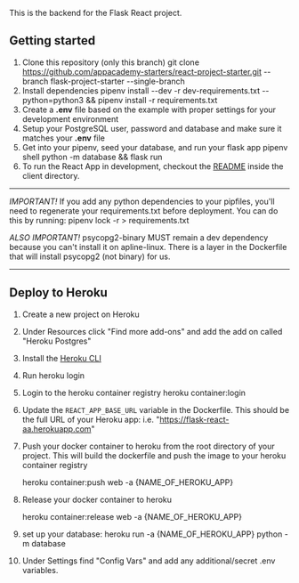This is the backend for the Flask React project.

## Getting started
1. Clone this repository (only this branch)
git clone https://github.com/appacademy-starters/react-project-starter.git --branch flask-project-starter --single-branch
2. Install dependencies
pipenv install --dev -r dev-requirements.txt --python=python3 && pipenv install -r requirements.txt
3. Create a **.env** file based on the example with proper settings for your
   development environment
4. Setup your PostgreSQL user, password and database and make sure it matches your **.env** file
5. Get into your pipenv, seed your database, and run your flask app
   pipenv shell
   python -m database && flask run
6. To run the React App in development, checkout the [README](./client/README.md) inside the client directory.
***
*IMPORTANT!*
   If you add any python dependencies to your pipfiles, you'll need to regenerate your requirements.txt before deployment.
   You can do this by running:
   pipenv lock -r > requirements.txt

*ALSO IMPORTANT!*
   psycopg2-binary MUST remain a dev dependency because you can't install it on apline-linux.
   There is a layer in the Dockerfile that will install psycopg2 (not binary) for us.
***

## Deploy to Heroku
1. Create a new project on Heroku
2. Under Resources click "Find more add-ons" and add the add on called "Heroku Postgres"
3. Install the [Heroku CLI](https://devcenter.heroku.com/articles/heroku-command-line)
4. Run
   heroku login
5. Login to the heroku container registry
   heroku container:login
   <!-- PK did not find a place in Dockerfile to update the following: -->
6. Update the `REACT_APP_BASE_URL` variable in the Dockerfile.
   This should be the full URL of your Heroku app: i.e. "https://flask-react-aa.herokuapp.com"
7. Push your docker container to heroku from the root directory of your project.
   This will build the dockerfile and push the image to your heroku container registry

   heroku container:push web -a {NAME_OF_HEROKU_APP}

8. Release your docker container to heroku

   heroku container:release web -a {NAME_OF_HEROKU_APP}

9. set up your database:
   heroku run -a {NAME_OF_HEROKU_APP} python -m database
10. Under Settings find "Config Vars" and add any additional/secret .env variables.
